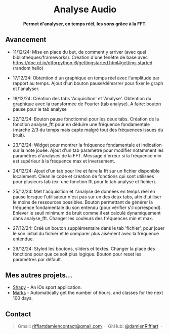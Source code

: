 <h1 align="center">
  <br>
  Analyse Audio
  <br>
</h1>

<h4 align="center">Permet d'analyser, en temps réél, les sons grâce à la FFT.</h4>

## Avancement

* 11/12/24: Mise en place du but, de comment y arriver (avec quel bibliothèques/frameworks). Création d'une fenêtre de base avec https://doc.qt.io/qtforpython-6/gettingstarted.html#getting-started (random hello)

* 17/12/24: Obtention d'un graphique en temps réel avec l'amplitude par rapport au temps. Ajout d'un bouton pause/démarrer pour fixer le graph et l'analyser.

* 18/12/24: Création des tabs 'Acquisition' et 'Analyse'. Obtention du graphique avec la transformée de Fourier (tab analyse). A faire: bouton pause pour le tab analyse

* 22/12/24: Bouton pause fonctionnel pour les deux tabs. Création de la fonction analyse_fft pour en déduire une fréquence fondamentale (marche 2/3 du temps mais capte malgré tout des fréquences issues du bruit).

* 23/12/24: Widget pour montrer la fréquence fondamentale et indication sur la note jouée. Ajout d'un tab paramètre pour modifier notamment les paramètres d'analyses de la FFT. Message d'erreur si la fréquence min est supérieur à la fréquence max et inversement.

* 24/12/24: Ajout d'un tab pour lire et faire la fft sur un fichier disponible localement. Clean le code et création de fonctions qui sont utilisées pour plusieurs tab (ex: une fonction fft pour le tab analyse et fichier).

* 25/12/24: Met l'acquisition et l'analyse de données en temps réel en pause lorsque l'utilisateur n'est pas sur un des deux tabs, afin d'utiliser le moins de ressources possibles. Bouton permettant de générer la fréquence fondamentale du son entendu (pour vérifier s'il correspond). Enlever le seuil minimum de bruit comme il est calculé dynamiquement dans analyse_fft. Changer les couleurs des fréquences min et max.

* 27/12/24: Créé un bouton supplémentaire dans le tab 'fichier', pour jouer le son initial du fichier et le comparer plus aisément avec la fréquence entendue.

* 29/12/24: Styled les boutons, sliders et textes. Changer la place des fonctions pour que ce soit plus logique. Bouton pour reset les paramètres par défault.


## Mes autres projets...

- [Shapy](https://github.com/damienRifflart/Shapy) - An iOs sport application.
- [Marks](https://github.com/damienRifflart/StudyStats) - Automatically get the number of hours, and classes for the next 100 days.

## Contact

> Gmail: [rifflartdamiencontact@gmail.com](rifflartdamiencontact@gmail.com) &nbsp;&middot;&nbsp;
> GitHub: [@damienRifflart](https://github.com/damienRifflart) &nbsp;&middot;&nbsp;